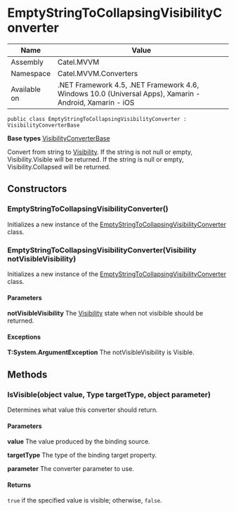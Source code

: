 

# EmptyStringToCollapsingVisibilityConverter

Name|Value
---|---
Assembly|Catel.MVVM
Namespace|Catel.MVVM.Converters
Available on|.NET Framework 4.5, .NET Framework 4.6, Windows 10.0 (Universal Apps), Xamarin - Android, Xamarin - iOS

```
public class EmptyStringToCollapsingVisibilityConverter : VisibilityConverterBase
```

**Base types**
[VisibilityConverterBase](/Catel.MVVM\Catel\MVVM\Converters\VisibilityConverterBase.md)


Convert from string to [Visibility](#). 
    If the string is not null or empty, Visibility.Visible will be returned. 
    If the string is null or empty, Visibility.Collapsed will be returned.



## Constructors

### EmptyStringToCollapsingVisibilityConverter()

Initializes a new instance of the [EmptyStringToCollapsingVisibilityConverter](#) class.



### EmptyStringToCollapsingVisibilityConverter(Visibility notVisibleVisibility)

Initializes a new instance of the [EmptyStringToCollapsingVisibilityConverter](#) class.

#### Parameters

**notVisibleVisibility**
The [Visibility](#) state when not visibible should be returned.

#### Exceptions

**T:System.ArgumentException**
The notVisibleVisibility is Visible.



## Methods

### IsVisible(object value, Type targetType, object parameter)

Determines what value this converter should return.

#### Parameters

**value**
The value produced by the binding source.

**targetType**
The type of the binding target property.

**parameter**
The converter parameter to use.

#### Returns

```true``` if the specified value is visible; otherwise, ```false```.



